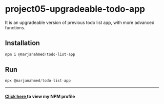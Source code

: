 # project05-upgradeable-todo-app
It is an upgradeable version of previous todo list app, with more advanced functions. 

<h2>Installation</h2>

```js
npm i @marjanahmed/todo-list-app
```

<h2>Run</h2>

```js
npx @marjanahmed/todo-list-app
```
----------------------------------------------------------------

<h4 style = "color: "yellow;""><a href = "https://www.npmjs.com/~marjanahmed">Click here </a>to view my NPM profile</h4>
